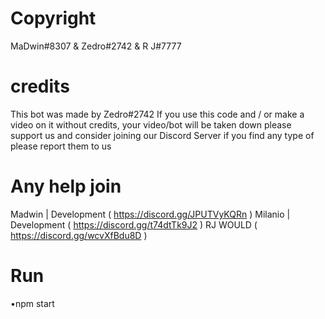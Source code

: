 # Copyright 
MaDwin#8307 &amp; Zedro#2742 &amp; R J#7777

# credits
This bot was made by Zedro#2742
If you use this code and / or make a video on it without credits, your video/bot will be taken down
please support us and consider joining our Discord Server
if you find any type of please report them to us

# Any help join 
Madwin | Development ( https://discord.gg/JPUTVyKQRn )
Milanio | Development ( https://discord.gg/t74dtTk9J2 )
RJ WOULD ( https://discord.gg/wcvXfBdu8D )

# Run 
•npm start
